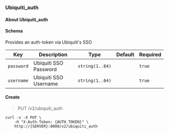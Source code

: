 ### Ubiquiti_auth

#### About Ubiquiti_auth

#### Schema

Provides an auth-token via Ubiquiti's SSO

Key | Description | Type | Default | Required
--- | ----------- | ---- | ------- | --------
`password` | Ubiquiti SSO Password | `string(1..64)` |   | `true`
`username` | Ubiquiti SSO Username | `string(1..64)` |   | `true`


#### Create

> PUT /v2/ubiquiti_auth

```shell
curl -v -X PUT \
    -H "X-Auth-Token: {AUTH_TOKEN}" \
    http://{SERVER}:8000/v2/ubiquiti_auth
```

